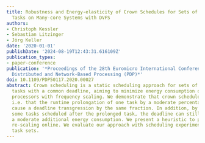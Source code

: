 ```yaml
---
title: Robustness and Energy-elasticity of Crown Schedules for Sets of Parallelizable
  Tasks on Many-core Systems with DVFS
authors:
- Christoph Kessler
- Sebastian Litzinger
- Jörg Keller
date: '2020-01-01'
publishDate: '2024-08-19T12:43:31.616109Z'
publication_types:
- paper-conference
publication: '*Proceedings of the 28th Euromicro International Conference on Parallel,
  Distributed and Network-Based Processing (PDP)*'
doi: 10.1109/PDP50117.2020.00027
abstract: Crown scheduling is a static scheduling approach for sets of parallelizable
  tasks with a common deadline, aiming to minimize energy consumption on parallel
  processors with frequency scaling. We demonstrate that crown schedules are robust,
  i.e. that the runtime prolongation of one task by a moderate percentage does not
  cause a deadline transgression by the same fraction. In addition, by speeding up
  some tasks scheduled after the prolonged task, the deadline can still be met at
  a moderate additional energy consumption. We present a heuristic to perform this
  re-scaling online. We evaluate our approach with scheduling experiments on synthetic
  task sets.
---
```

